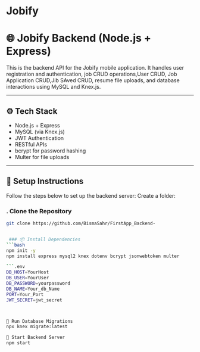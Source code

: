 # Jobify
# 🌐 Jobify Backend (Node.js + Express)

This is the backend API for the Jobify mobile application. It handles user registration and authentication, job CRUD operations,User CRUD, Job Application CRUD,Jib SAved CRUD, resume file uploads, and database interactions using MySQL and Knex.js.

---

## ⚙️ Tech Stack

- Node.js + Express
- MySQL (via Knex.js)
- JWT Authentication
- RESTful APIs
- bcrypt for password hashing
- Multer for file uploads

---

## 🚀 Setup Instructions

Follow the steps below to set up the backend server:
Create a folder:


### . Clone the Repository
```bash
git clone https://github.com/BismaSahr/FirstApp_Backend-


 ### 📦 Install Dependencies
```bash
npm init -y
npm install express mysql2 knex dotenv bcrypt jsonwebtoken multer

```.env
DB_HOST=YourHost
DB_USER=YourUser
DB_PASSWORD=yourpassword
DB_NAME=Your_db_Name
PORT=Your_Port
JWT_SECRET=jwt_secret



📁 Run Database Migrations
npx knex migrate:latest

🚀 Start Backend Server
npm start

